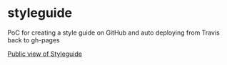 # styleguide
PoC for creating a style guide on GitHub and auto deploying from Travis back to gh-pages

[Public view of Styleguide](http://dp-lewis.github.io/styleguide)

